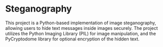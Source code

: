 # Steganography
This project is a Python-based implementation of image steganography, allowing users to hide text messages inside images securely. The project utilizes the Python Imaging Library (PIL) for image manipulation, and the PyCryptodome library for optional encryption of the hidden text. 
